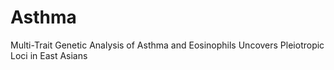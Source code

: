 # Asthma
Multi-Trait Genetic Analysis of Asthma and Eosinophils Uncovers Pleiotropic Loci in East Asians
